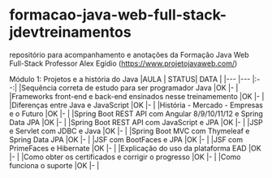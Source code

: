 # formacao-java-web-full-stack-jdevtreinamentos

repositório para acompanhamento e anotações da Formação Java Web Full-Stack
Professor Alex Egídio
(https://www.projetojavaweb.com/)


Módulo 1: Projetos e a história do Java
|AULA                                                                   | STATUS| DATA  |
|---                                                                    |---    |:--:|
|Sequência correta de estudo para ser programador Java 					|OK     |-      |
|Frameworks front-end e back-end ensinados nesse treinamemento 			|OK     |-      |
|Diferenças entre Java e JavaScript 									|OK     |-      |
|História - Mercado - Empresas e o Futuro 								|OK     |-      |
|Spring Boot REST API com Angular 8/9/10/11/12 e Spring Data JPA 		|OK     |-      |
|Spring Boot REST API com JavaScript e JPA 								|OK     |-      |
|JSP e Servlet com JDBC e Java 											|OK     |-      |
|Spring Boot MVC com Thymeleaf e Spring Data JPA 						|OK     |-      |
|JSF com BootFaces e JPA 												|OK     |-      |
|JSF com PrimeFaces e Hibernate 										|OK     |-      |
|Explicação do uso da plataforma EAD 									|OK     |-      |
|Como obter os certificados e corrigir o progresso 						|OK     |-      |
|Como funciona o suporte 												|OK     |-      |


<br>
